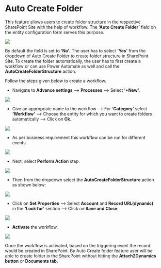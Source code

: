 # Auto Create Folder

This feature allows users to create folder structure in the respective SharePoint Site with the help of workflow. The **‘Auto Create Folder’** field on the entity configuration form serves this purpose.

![](<../../.gitbook/assets/Auto Create Folder\_1.1.png>)

By default the field is set to **‘No’**. The user has to select **‘Yes’** from the dropdown of Auto Create Folder to create folder structure in SharePoint Site. To create the folder automatically, the user has to first create a workflow or can use Power Automate as well and call the **AutoCreateFolderStructure** action.&#x20;

Follow the steps given below to create a workflow.

* Navigate to **Advance settings** --> **Processes** --> Select **‘+New’.**

![](<../../.gitbook/assets/Auto Create Folder Workflow\_1.1.png>)

* Give an appropriate name to the workflow --> For **‘Category’** select **‘Workflow’** --> Choose the entity for which you want to create folders automatically --> Click on **Ok.**

![](<../../.gitbook/assets/Auto Create Folder Workflow\_2.png>)

* As per business requirement this workflow can be run for different events.

![](<../../.gitbook/assets/Auto Create Folder Workflow\_3.1.png>)

* Next, select **Perform Action** step.

![](<../../.gitbook/assets/Auto Create Folder Workflow\_4.1 (1).png>)

* Then from the dropdown select the **AutoCreateFolderStructure** action as shown below:

![](<../../.gitbook/assets/Auto Create Folder Workflow\_5.1.png>)

* Click on **Set Properties** --> Select **Account** and **Record URL(dynamic)** in the **‘Look for’** section --> Click on **Save and Close**.

![](<../../.gitbook/assets/Auto Create Folder Workflow\_6.1.png>)

* **Activate** the workflow.

![](<../../.gitbook/assets/Auto Create Folder Workflow\_7.1.png>)

Once the workflow is activated, based on the triggering event the record would be created in SharePoint. By Auto Create folder feature user will be able to create folder in the SharePoint without hitting the **Attach2Dynamics button** or **Documents tab**.
